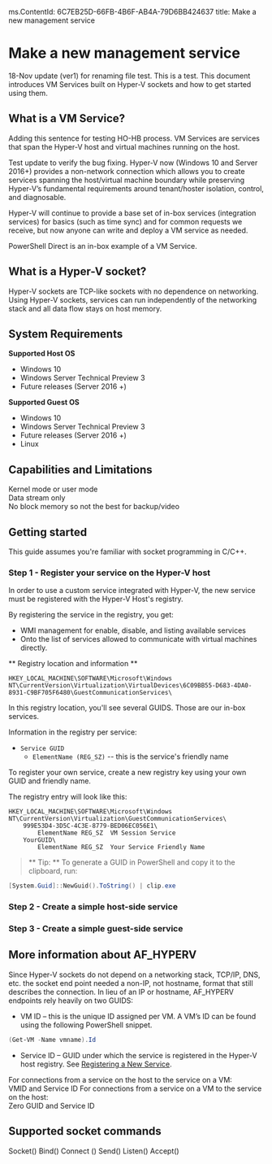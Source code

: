 ms.ContentId: 6C7EB25D-66FB-4B6F-AB4A-79D6BB424637
title: Make a new management service

# Make a new management service #
18-Nov update (ver1) for renaming file test. This is a test. This document introduces VM Services built on Hyper-V sockets and how to get started using them.

## What is a VM Service?
Adding this sentence for testing HO-HB process. VM Services are services that span the Hyper-V host and virtual machines running on the host.

Test update to verify the bug fixing. Hyper-V now (Windows 10 and Server 2016+) provides a non-network connection which allows you to create services spanning the host/virtual machine boundary while preserving Hyper-V’s fundamental requirements around tenant/hoster isolation, control, and diagnosable.

Hyper-V will continue to provide a base set of in-box services (integration services) for basics (such as time sync) and for common requests we receive, but now anyone can write and deploy a VM service as needed.

PowerShell Direct is an in-box example of a VM Service.

## What is a Hyper-V socket?
Hyper-V sockets are TCP-like sockets with no dependence on networking.  Using Hyper-V sockets, services can run independently of the networking stack and all data flow stays on host memory.

## System Requirements

**Supported Host OS**
*	Windows 10
*	Windows Server Technical Preview 3
*	Future releases (Server 2016 +)

**Supported Guest OS**
*	Windows 10
*	Windows Server Technical Preview 3
*	Future releases (Server 2016 +)
*	Linux

## Capabilities and Limitations
Kernel mode or user mode  
Data stream only  	
No block memory so not the best for backup/video  

## Getting started

This guide assumes you're familiar with socket programming in C/C++.

### Step 1 - Register your service on the Hyper-V host
In order to use a custom service integrated with Hyper-V, the new service must be registered with the Hyper-V Host's registry.

By registering the service in the registry, you get:
*  WMI management for enable, disable, and listing available services
*  Onto the list of services allowed to communicate with virtual machines directly.

** Registry location and information **  

``` 
HKEY_LOCAL_MACHINE\SOFTWARE\Microsoft\Windows NT\CurrentVersion\Virtualization\VirtualDevices\6C09BB55-D683-4DA0-8931-C9BF705F6480\GuestCommunicationServices\
```
In this registry location, you'll see several GUIDS.  Those are our in-box services.

Information in the registry per service:
* `Service GUID`   
    * `ElementName (REG_SZ)` -- this is the service's friendly name

To register your own service, create a new registry key using your own GUID and friendly name.

The registry entry will look like this:
```
HKEY_LOCAL_MACHINE\SOFTWARE\Microsoft\Windows NT\CurrentVersion\Virtualization\GuestCommunicationServices\
    999E53D4-3D5C-4C3E-8779-BED06EC056E1\
	    ElementName	REG_SZ	VM Session Service
    YourGUID\
	    ElementName	REG_SZ	Your Service Friendly Name
```

> ** Tip: **  To generate a GUID in PowerShell and copy it to the clipboard, run:  
``` PowerShell
[System.Guid]::NewGuid().ToString() | clip.exe
```

<!-- How do customers know this worked -->

### Step 2 - Create a simple host-side service



### Step 3 - Create a simple guest-side service

## More information about AF_HYPERV
Since Hyper-V sockets do not depend on a networking stack, TCP/IP, DNS, etc. the socket end point needed a non-IP, not hostname, format that still describes the connection.  In lieu of an IP or hostname, AF_HYPERV endpoints rely heavily on two GUIDS:  
* VM ID – this is the unique ID assigned per VM.  A VM’s ID can be found using the following PowerShell snippet.
```PowerShell
(Get-VM -Name vmname).Id
```
* Service ID – GUID under which the service is registered in the Hyper-V host registry.  See [Registering a New Service](#GettingStarted).

For connections from a service on the host to the service on a VM:  
VMID and Service ID
For connections from a service on a VM to the service on the host:  
Zero GUID and Service ID

## Supported socket commands

Socket()
Bind()
Connect ()
Send()
Listen()
Accept()


 
